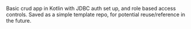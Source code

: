 Basic crud app in Kotlin with JDBC auth set up, and role based access controls. Saved as a simple template repo, for potential reuse/reference in the future.
